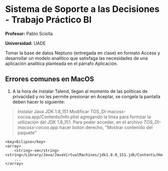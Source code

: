 # Sistema de Soporte a las Decisiones - Trabajo Práctico BI

**Profesor:** Pablo Sciolla

**Universidad:** UADE

Tomar la base de datos Neptuno (entregada en clase) en formato Access y desarrollar un modelo analítico que satisfaga las necesidades de una aplicación analítica planteada en el párrafo Aplicación.

## Errores comunes en MacOS

1) A la hora de instalar Talend, llegan al momento de las políticas de privacidad y no les permite presionar en Aceptar, se congela la pantalla deben hacer lo siguiente:


> Instalar Java JDK 1.8_151
> Modificar TOS_DI-macosx-cocoa.app/Contents/Info.plist agregando la línea para formzar la utilización del JDK 1.8_151. Para poder acceder, en el archivo *TOS_DI-macosx-cocoa.app* hacer botón derecho, "Mostrar contenido del paquete"
``` plist
<key>Eclipse</key>
<array>
	<string>-vm</string><string>/Library/Java/JavaVirtualMachines/jdk1.8.0_151.jdk/Contents/Home/bin/java</string>
	...
</array>
```